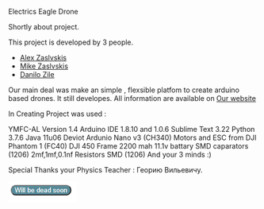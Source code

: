Electrics Eagle Drone

Shortly about project.

This project is developed by 3 people.

* [Alex Zaslvskis](https://github.com/alex5250)
* [Mike Zaslvskis](https://github.com/misha-dig)
* [Danilo Zile](https://github.com/DekosZero)

Our main deal was make an simple , flexsible platfom to create arduino based drones.
It still developes. All information are available on  [Our website](https://github.com/alex5250)

In Creating Project was used  : 

YMFC-AL Version 1.4 
Arduino IDE 1.8.10 and 1.0.6
Sublime Text 3.22
Python 3.7.6
Java 11u06
Deviot 
Ardunio Nano v3 (CH340)
Motors and ESC from DJI Phantom 1 (FC40)
DJI 450 Frame
2200 mah 11.1v battary
SMD caparators (1206) 2mf,1mf,0.1nf
Resistors SMD (1206)
And your 3 minds :) 

Special Thanks your Physics Teacher :  Георию Вильевичу.


<img src="https://github.com/Electrics-Eagles/Electric-Eagles/raw/master/dead_soon.png"></img>
